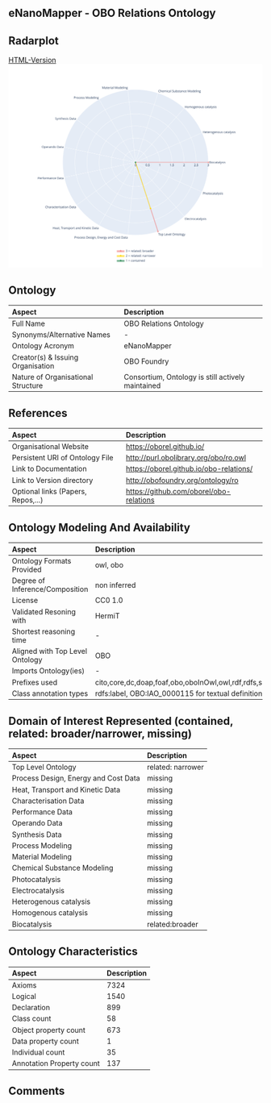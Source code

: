 ## eNanoMapper - OBO Relations Ontology


 ## Radarplot 

 [HTML-Version](../radarplots/Radarplot_eNanoMapper.html) ![Radarplot for Domains of ontology eNanoMapper](../radarplots/Radarplot_eNanoMapper.svg) 
## Ontology

|Aspect |Description| 
 |:---|:---|
| Full Name | OBO Relations Ontology |
| Synonyms/Alternative Names | - |
| Ontology Acronym | eNanoMapper |
| Creator(s) & Issuing Organisation | OBO Foundry |
| Nature of Organisational Structure | Consortium, Ontology is still actively maintained |

## References

|Aspect |Description| 
 |:---|:---|
| Organisational Website | https://oborel.github.io/ |
| Persistent URI of Ontology File | http://purl.obolibrary.org/obo/ro.owl |
| Link to Documentation | https://oborel.github.io/obo-relations/ |
| Link to Version directory | http://obofoundry.org/ontology/ro |
| Optional links (Papers, Repos,...) | https://github.com/oborel/obo-relations |

## Ontology Modeling And Availability

|Aspect |Description| 
 |:---|:---|
| Ontology Formats Provided | owl, obo |
| Degree of Inference/Composition | non inferred |
| License | CC0 1.0 |
| Validated Resoning with | HermiT |
| Shortest reasoning time | - |
| Aligned with Top Level Ontology | OBO |
| Imports Ontology(ies) | - |
| Prefixes used | cito,core,dc,doap,foaf,obo,oboInOwl,owl,rdf,rdfs,skos,subsets,swrl,swrla,swrlb,terms,xml,xsd |
| Class annotation types | rdfs:label, OBO:IAO_0000115 for textual definitions |

## Domain of Interest Represented (contained, related: broader/narrower, missing)

|Aspect |Description| 
 |:---|:---|
| Top Level Ontology | related: narrower |
| Process Design, Energy and Cost Data | missing |
| Heat, Transport and Kinetic Data | missing |
| Characterisation Data | missing |
| Performance Data | missing |
| Operando Data | missing |
| Synthesis Data | missing |
| Process Modeling | missing |
| Material Modeling | missing |
| Chemical Substance Modeling | missing |
| Photocatalysis | missing |
| Electrocatalysis | missing |
| Heterogenous catalysis | missing |
| Homogenous catalysis | missing |
| Biocatalysis | related:broader |

## Ontology Characteristics

|Aspect |Description| 
 |:---|:---|
| Axioms | 7324 |
| Logical | 1540 |
| Declaration | 899 |
| Class count | 58 |
| Object property count | 673 |
| Data property count | 1 |
| Individual count | 35 |
| Annotation Property count | 137 |

## Comments

